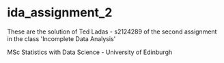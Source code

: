 # ida_assignment_2

These are the solution of Ted Ladas - s2124289 of the second assignment in the class 'Incomplete Data Analysis'

MSc Statistics with Data Science - University of Edinburgh